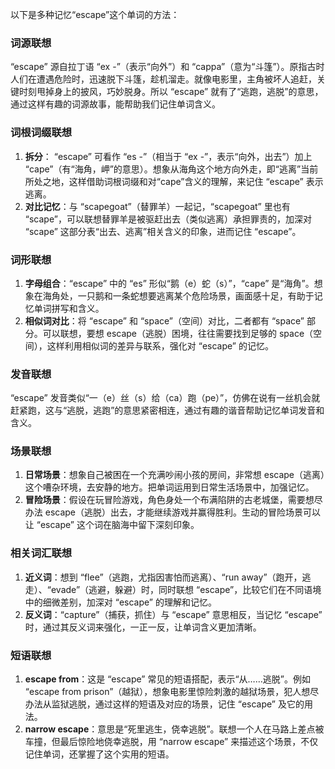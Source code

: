 以下是多种记忆“escape”这个单词的方法：

### 词源联想
“escape” 源自拉丁语 “ex -”（表示“向外”）和 “cappa”（意为“斗篷”）。原指古时人们在遭遇危险时，迅速脱下斗篷，趁机溜走。就像电影里，主角被坏人追赶，关键时刻甩掉身上的披风，巧妙脱身。所以 “escape” 就有了“逃跑，逃脱”的意思，通过这样有趣的词源故事，能帮助我们记住单词含义。

### 词根词缀联想
1. **拆分**： “escape” 可看作 “es -”（相当于 “ex -”，表示“向外，出去”）加上 “cape”（有“海角，岬”的意思）。想象从海角这个地方向外走，即“逃离”当前所处之地，这样借助词根词缀和对“cape”含义的理解，来记住 “escape” 表示逃离。
2. **对比记忆**：与 “scapegoat”（替罪羊）一起记，“scapegoat” 里也有 “scape”，可以联想替罪羊是被驱赶出去（类似逃离）承担罪责的，加深对 “scape” 这部分表“出去、逃离”相关含义的印象，进而记住 “escape”。

### 词形联想
1. **字母组合**：“escape” 中的 “es” 形似“鹅（e）蛇（s）”，“cape” 是“海角”。想象在海角处，一只鹅和一条蛇想要逃离某个危险场景，画面感十足，有助于记忆单词拼写和含义。
2. **相似词对比**：将 “escape” 和 “space”（空间）对比，二者都有 “space” 部分。可以联想，要想 escape（逃脱）困境，往往需要找到足够的 space（空间），这样利用相似词的差异与联系，强化对 “escape” 的记忆。

### 发音联想
“escape” 发音类似“一（e）丝（s）给（ca）跑（pe）”，仿佛在说有一丝机会就赶紧跑，这与“逃脱，逃跑”的意思紧密相连，通过有趣的谐音帮助记忆单词发音和含义。

### 场景联想
1. **日常场景**：想象自己被困在一个充满吵闹小孩的房间，非常想 escape（逃离）这个嘈杂环境，去安静的地方。把单词运用到日常生活场景中，加强记忆。
2. **冒险场景**：假设在玩冒险游戏，角色身处一个布满陷阱的古老城堡，需要想尽办法 escape（逃脱）出去，才能继续游戏并赢得胜利。生动的冒险场景可以让 “escape” 这个词在脑海中留下深刻印象。

### 相关词汇联想
1. **近义词**：想到 “flee”（逃跑，尤指因害怕而逃离）、“run away”（跑开，逃走）、“evade”（逃避，躲避）时，同时联想 “escape”，比较它们在不同语境中的细微差别，加深对 “escape” 的理解和记忆。
2. **反义词**：“capture”（捕获，抓住）与 “escape” 意思相反，当记忆 “escape” 时，通过其反义词来强化，一正一反，让单词含义更加清晰。

### 短语联想
1. **escape from**：这是 “escape” 常见的短语搭配，表示“从……逃脱”。例如 “escape from prison”（越狱），想象电影里惊险刺激的越狱场景，犯人想尽办法从监狱逃脱，通过这样的短语及对应的场景，记住 “escape” 及它的用法。
2. **narrow escape**：意思是“死里逃生，侥幸逃脱”。联想一个人在马路上差点被车撞，但最后惊险地侥幸逃脱，用 “narrow escape” 来描述这个场景，不仅记住单词，还掌握了这个实用的短语。 